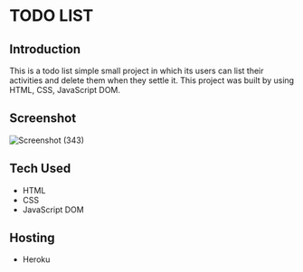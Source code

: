 # TODO LIST

## Introduction 
This is a todo list simple small project in which its users can list their activities and delete them when they settle it. This project was built by using HTML, CSS, JavaScript DOM.

## Screenshot
![Screenshot (343)](https://user-images.githubusercontent.com/78696359/158045676-f18c9f34-06cc-4026-83bb-0152b7a58e2b.png)

## Tech Used
- HTML
- CSS
- JavaScript DOM

## Hosting
- Heroku